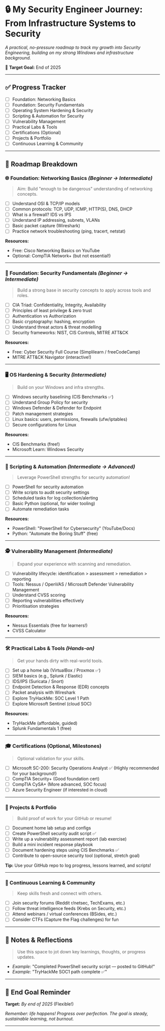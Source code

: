 # 🔒 My Security Engineer Journey: From Infrastructure Systems to Security

*A practical, no-pressure roadmap to track my growth into Security Engineering, building on my strong Windows and infrastructure background.*

🎯 **Target Goal:** End of 2025

---

## ✅ Progress Tracker

- [ ] Foundation: Networking Basics
- [ ] Foundation: Security Fundamentals
- [ ] Operating System Hardening & Security
- [ ] Scripting & Automation for Security
- [ ] Vulnerability Management
- [ ] Practical Labs & Tools
- [ ] Certifications (Optional)
- [ ] Projects & Portfolio
- [ ] Continuous Learning & Community

---

## 🧩 Roadmap Breakdown

### 🌐 Foundation: Networking Basics _(Beginner → Intermediate)_

> Aim: Build "enough to be dangerous" understanding of networking concepts.

- [ ] Understand OSI & TCP/IP models
- [ ] Common protocols: TCP, UDP, ICMP, HTTP(S), DNS, DHCP
- [ ] What is a firewall? IDS vs IPS
- [ ] Understand IP addressing, subnets, VLANs
- [ ] Basic packet capture (Wireshark)
- [ ] Practice network troubleshooting (ping, tracert, netstat)

**Resources:**
- Free: Cisco Networking Basics on YouTube
- Optional: CompTIA Network+ (but not essential!)

---

### 🔐 Foundation: Security Fundamentals _(Beginner → Intermediate)_

> Build a strong base in security concepts to apply across tools and roles.

- [ ] CIA Triad: Confidentiality, Integrity, Availability
- [ ] Principles of least privilege & zero trust
- [ ] Authentication vs Authorization
- [ ] Basic cryptography: hashing, encryption
- [ ] Understand threat actors & threat modelling
- [ ] Security frameworks: NIST, CIS Controls, MITRE ATT&CK

**Resources:**
- Free: Cyber Security Full Course (Simplilearn / freeCodeCamp)
- MITRE ATT&CK Navigator (interactive!)

---

### 🖥️ OS Hardening & Security _(Intermediate)_

> Build on your Windows and infra strengths.

- [ ] Windows security baselining (CIS Benchmarks ✅)
- [ ] Understand Group Policy for security
- [ ] Windows Defender & Defender for Endpoint
- [ ] Patch management strategies
- [ ] Linux basics: users, permissions, firewalls (ufw/iptables)
- [ ] Secure configurations for Linux

**Resources:**
- CIS Benchmarks (free!)
- Microsoft Learn: Windows Security

---

### 🧩 Scripting & Automation _(Intermediate → Advanced)_

> Leverage PowerShell strengths for security automation!

- [ ] PowerShell for security automation
- [ ] Write scripts to audit security settings
- [ ] Scheduled tasks for log collection/alerting
- [ ] Basic Python (optional, for wider tooling)
- [ ] Automate remediation tasks

**Resources:**
- PowerShell: "PowerShell for Cybersecurity" (YouTube/Docs)
- Python: "Automate the Boring Stuff" (free)

---

### 🕵️ Vulnerability Management _(Intermediate)_

> Expand your experience with scanning and remediation.

- [ ] Vulnerability lifecycle: identification > assessment > remediation > reporting
- [ ] Tools: Nessus / OpenVAS / Microsoft Defender Vulnerability Management
- [ ] Understand CVSS scoring
- [ ] Reporting vulnerabilities effectively
- [ ] Prioritisation strategies

**Resources:**
- Nessus Essentials (free for learners!)
- CVSS Calculator

---

### 🛠️ Practical Labs & Tools _(Hands-on)_

> Get your hands dirty with real-world tools.

- [ ] Set up a home lab (VirtualBox / Proxmox ✅)
- [ ] SIEM basics (e.g., Splunk / Elastic)
- [ ] IDS/IPS (Suricata / Snort)
- [ ] Endpoint Detection & Response (EDR) concepts
- [ ] Packet analysis with Wireshark
- [ ] Explore TryHackMe: SOC Level 1 Path
- [ ] Explore Microsoft Sentinel (cloud SOC)

**Resources:**
- TryHackMe (affordable, guided)
- Splunk Fundamentals 1 (free)

---

### 🎓 Certifications (Optional, Milestones)

> Optional validation for your skills.

- [ ] Microsoft SC-200: Security Operations Analyst ✅ (Highly recommended for your background!)
- [ ] CompTIA Security+ (Good foundation cert)
- [ ] CompTIA CySA+ (More advanced, SOC focus)
- [ ] Azure Security Engineer (if interested in cloud)

---

### 💼 Projects & Portfolio

> Build proof of work for your GitHub or resume!

- [ ] Document home lab setup and configs
- [ ] Create PowerShell security audit script ✅
- [ ] Write up a vulnerability assessment report (lab exercise)
- [ ] Build a mini incident response playbook
- [ ] Document hardening steps using CIS Benchmarks ✅
- [ ] Contribute to open-source security tool (optional, stretch goal)

**Tip:** Use your GitHub repo to log progress, lessons learned, and scripts!

---

### 🔄 Continuous Learning & Community

> Keep skills fresh and connect with others.

- [ ] Join security forums (Reddit r/netsec, TechExams, etc.)
- [ ] Follow threat intelligence feeds (Krebs on Security, etc.)
- [ ] Attend webinars / virtual conferences (BSides, etc.)
- [ ] Consider CTFs (Capture the Flag challenges) for fun

---

## 🚀 Notes & Reflections

> Use this space to jot down key learnings, thoughts, or progress updates.

- *Example:* "Completed PowerShell security script — posted to GitHub!"
- *Example:* "TryHackMe SOC1 path complete ✅"

---

## 🎯 End Goal Reminder

**Target:** *By end of 2025* (Flexible!)

*Remember: life happens! Progress over perfection. The goal is steady, sustainable learning, not burnout.*

---

